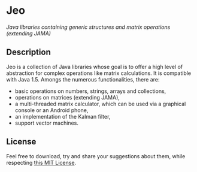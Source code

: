 # Jeo

*Java libraries containing generic structures and matrix operations (extending JAMA)*

## Description

Jeo is a collection of Java libraries whose goal is to offer a high level of abstraction for complex operations like matrix calculations. It is compatible with Java 1.5. Amongs the numerous functionalities, there are:

- basic operations on numbers, strings, arrays and collections,
- operations on matrices (extending JAMA),
- a multi-threaded matrix calculator, which can be used via a graphical console or an Android phone,
- an implementation of the Kalman filter,
- support vector machines.

## License

Feel free to download, try and share your suggestions about them, while respecting [this MIT License][license].

[license]: <LICENSE>
